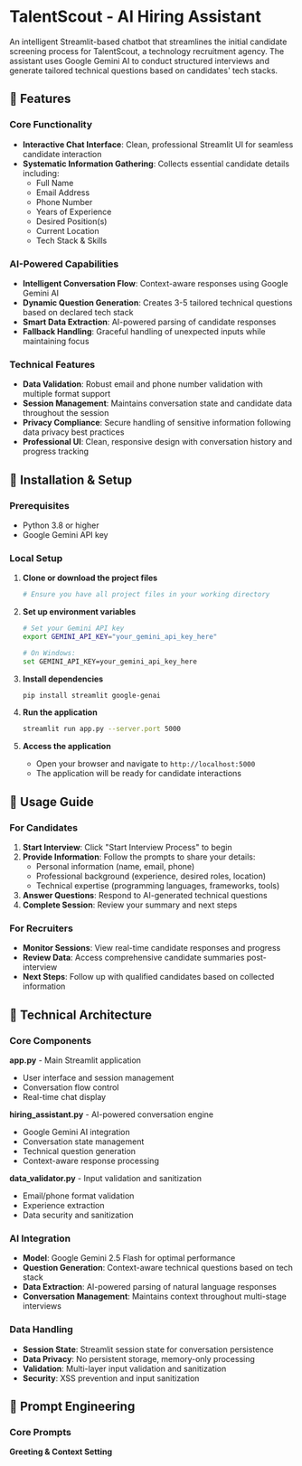 # TalentScout - AI Hiring Assistant

An intelligent Streamlit-based chatbot that streamlines the initial candidate screening process for TalentScout, a technology recruitment agency. The assistant uses Google Gemini AI to conduct structured interviews and generate tailored technical questions based on candidates' tech stacks.

## 🎯 Features

### Core Functionality
- **Interactive Chat Interface**: Clean, professional Streamlit UI for seamless candidate interaction
- **Systematic Information Gathering**: Collects essential candidate details including:
  - Full Name
  - Email Address  
  - Phone Number
  - Years of Experience
  - Desired Position(s)
  - Current Location
  - Tech Stack & Skills

### AI-Powered Capabilities
- **Intelligent Conversation Flow**: Context-aware responses using Google Gemini AI
- **Dynamic Question Generation**: Creates 3-5 tailored technical questions based on declared tech stack
- **Smart Data Extraction**: AI-powered parsing of candidate responses
- **Fallback Handling**: Graceful handling of unexpected inputs while maintaining focus

### Technical Features
- **Data Validation**: Robust email and phone number validation with multiple format support
- **Session Management**: Maintains conversation state and candidate data throughout the session
- **Privacy Compliance**: Secure handling of sensitive information following data privacy best practices
- **Professional UI**: Clean, responsive design with conversation history and progress tracking

## 🚀 Installation & Setup

### Prerequisites
- Python 3.8 or higher
- Google Gemini API key

### Local Setup

1. **Clone or download the project files**
   ```bash
   # Ensure you have all project files in your working directory
   ```

2. **Set up environment variables**
   ```bash
   # Set your Gemini API key
   export GEMINI_API_KEY="your_gemini_api_key_here"
   
   # On Windows:
   set GEMINI_API_KEY=your_gemini_api_key_here
   ```

3. **Install dependencies**
   ```bash
   pip install streamlit google-genai
   ```

4. **Run the application**
   ```bash
   streamlit run app.py --server.port 5000
   ```

5. **Access the application**
   - Open your browser and navigate to `http://localhost:5000`
   - The application will be ready for candidate interactions

## 📖 Usage Guide

### For Candidates
1. **Start Interview**: Click "Start Interview Process" to begin
2. **Provide Information**: Follow the prompts to share your details:
   - Personal information (name, email, phone)
   - Professional background (experience, desired roles, location)
   - Technical expertise (programming languages, frameworks, tools)
3. **Answer Questions**: Respond to AI-generated technical questions
4. **Complete Session**: Review your summary and next steps

### For Recruiters
- **Monitor Sessions**: View real-time candidate responses and progress
- **Review Data**: Access comprehensive candidate summaries post-interview
- **Next Steps**: Follow up with qualified candidates based on collected information

## 🔧 Technical Architecture

### Core Components

**app.py** - Main Streamlit application
- User interface and session management
- Conversation flow control
- Real-time chat display

**hiring_assistant.py** - AI-powered conversation engine
- Google Gemini AI integration
- Conversation state management
- Technical question generation
- Context-aware response processing

**data_validator.py** - Input validation and sanitization
- Email/phone format validation
- Experience extraction
- Data security and sanitization

### AI Integration
- **Model**: Google Gemini 2.5 Flash for optimal performance
- **Question Generation**: Context-aware technical questions based on tech stack
- **Data Extraction**: AI-powered parsing of natural language responses
- **Conversation Management**: Maintains context throughout multi-stage interviews

### Data Handling
- **Session State**: Streamlit session state for conversation persistence
- **Data Privacy**: No persistent storage, memory-only processing
- **Validation**: Multi-layer input validation and sanitization
- **Security**: XSS prevention and input sanitization

## 🎨 Prompt Engineering

### Core Prompts

**Greeting & Context Setting**
